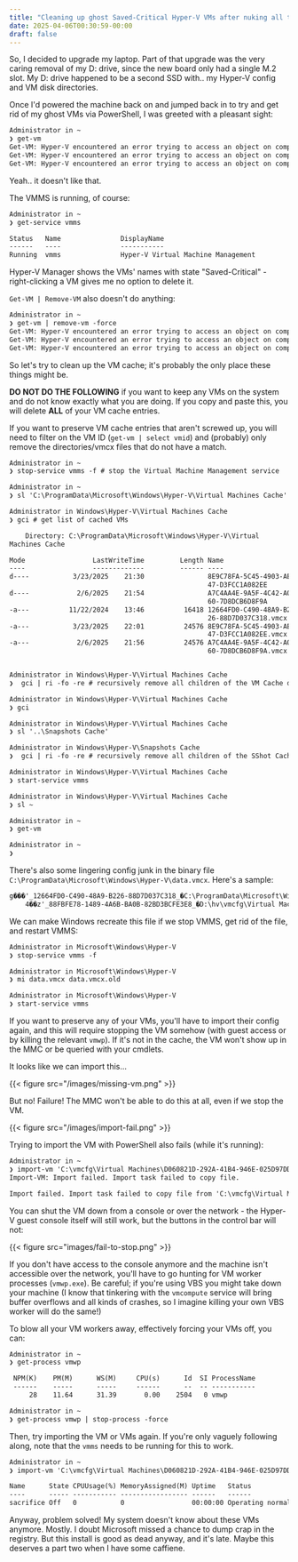 ```yaml
---
title: "Cleaning up ghost Saved-Critical Hyper-V VMs after nuking all their files"
date: 2025-04-06T00:30:59-00:00
draft: false
---
```


So, I decided to upgrade my laptop. Part of that upgrade was the very caring removal of my D: drive, since the new board only had a single M.2 slot. My D: drive happened to be a second SSD with.. my Hyper-V config and VM disk directories.

Once I'd powered the machine back on and jumped back in to try and get rid of my ghost VMs via PowerShell, I was greeted with a pleasant sight:

```txt
Administrator in ~
❯ get-vm
Get-VM: Hyper-V encountered an error trying to access an object on computer 'LIAM-P1G4I-0' because the object was not found. The object might have been deleted, or you might not have permission to perform the task. Verify that the Virtual Machine Management service on the computer is running. If the service is running, try to perform the task again by using Run as Administrator.
Get-VM: Hyper-V encountered an error trying to access an object on computer 'LIAM-P1G4I-0' because the object was not found. The object might have been deleted, or you might not have permission to perform the task. Verify that the Virtual Machine Management service on the computer is running. If the service is running, try to perform the task again by using Run as Administrator.
Get-VM: Hyper-V encountered an error trying to access an object on computer 'LIAM-P1G4I-0' because the object was not found. The object might have been deleted, or you might not have permission to perform the task. Verify that the Virtual Machine Management service on the computer is running. If the service is running, try to perform the task again by using Run as Administrator.
```

Yeah.. it doesn't like that.

The VMMS is running, of course:

```txt
Administrator in ~
❯ get-service vmms

Status   Name               DisplayName
------   ----               -----------
Running  vmms               Hyper-V Virtual Machine Management
```

Hyper-V Manager shows the VMs' names with state "Saved-Critical" - right-clicking a VM gives me no option to delete it.

`Get-VM | Remove-VM` also doesn't do anything:

```txt
Administrator in ~
❯ get-vm | remove-vm -force
Get-VM: Hyper-V encountered an error trying to access an object on computer 'LIAM-P1G4I-0' because the object was not found. The object might have been deleted, or you might not have permission to perform the task. Verify that the Virtual Machine Management service on the computer is running. If the service is running, try to perform the task again by using Run as Administrator.
Get-VM: Hyper-V encountered an error trying to access an object on computer 'LIAM-P1G4I-0' because the object was not found. The object might have been deleted, or you might not have permission to perform the task. Verify that the Virtual Machine Management service on the computer is running. If the service is running, try to perform the task again by using Run as Administrator.
Get-VM: Hyper-V encountered an error trying to access an object on computer 'LIAM-P1G4I-0' because the object was not found. The object might have been deleted, or you might not have permission to perform the task. Verify that the Virtual Machine Management service on the computer is running. If the service is running, try to perform the task again by using Run as Administrator.
```

So let's try to clean up the VM cache; it's probably the only place these things might be.

**DO NOT DO THE FOLLOWING** if you want to keep any VMs on the system and do not know exactly what you are doing. If you copy and paste this, you will delete **ALL** of your VM cache entries.

If you want to preserve VM cache entries that aren't screwed up, you will need to filter on the VM ID (`get-vm | select vmid`) and (probably) only remove the directories/vmcx files that do not have a match.


```txt
Administrator in ~
❯ stop-service vmms -f # stop the Virtual Machine Management service

Administrator in ~
❯ sl 'C:\ProgramData\Microsoft\Windows\Hyper-V\Virtual Machines Cache'

Administrator in Windows\Hyper-V\Virtual Machines Cache
❯ gci # get list of cached VMs

    Directory: C:\ProgramData\Microsoft\Windows\Hyper-V\Virtual
Machines Cache

Mode                 LastWriteTime         Length Name
----                 -------------         ------ ----
d----           3/23/2025    21:30                8E9C78FA-5C45-4903-AE
                                                  47-D3FCC1A082EE
d----            2/6/2025    21:54                A7C4AA4E-9A5F-4C42-A0
                                                  60-7D8DCB6D8F9A
-a---          11/22/2024    13:46          16418 12664FD0-C490-48A9-B2
                                                  26-88D7D037C318.vmcx
-a---           3/23/2025    22:01          24576 8E9C78FA-5C45-4903-AE
                                                  47-D3FCC1A082EE.vmcx
-a---            2/6/2025    21:56          24576 A7C4AA4E-9A5F-4C42-A0
                                                  60-7D8DCB6D8F9A.vmcx


Administrator in Windows\Hyper-V\Virtual Machines Cache
❯  gci | ri -fo -re # recursively remove all children of the VM Cache directory DO NOT DO THIS - if you want to keep your VMs, filter by VMID

Administrator in Windows\Hyper-V\Virtual Machines Cache
❯ gci

Administrator in Windows\Hyper-V\Virtual Machines Cache
❯ sl '..\Snapshots Cache'

Administrator in Windows\Hyper-V\Snapshots Cache
❯  gci | ri -fo -re # recursively remove all children of the SShot Cache directory DO NOT DO THIS - if you want to keep your snapshots, filter by VMID

Administrator in Windows\Hyper-V\Virtual Machines Cache
❯ start-service vmms

Administrator in Windows\Hyper-V\Virtual Machines Cache
❯ sl ~

Administrator in ~
❯ get-vm

Administrator in ~
❯
```

There's also some lingering config junk in the binary file `C:\ProgramData\Microsoft\Windows\Hyper-V\data.vmcx`. Here's a sample:

```txt
g���'_12664FD0-C490-48A9-B226-88D7D037C318_�C:\ProgramData\Microsoft\Windows\Hyper-V\Virtual Machines Cache\12664FD0-C490-48A9-B226-88D7D037C318.vmcx��
    4��z'_88FBFE78-1489-4A6B-BA0B-82BD3BCFE3E8_�D:\hv\vmcfg\Virtual Machines\88FBFE78-1489-4A6B-BA0B-82BD3BCFE3E8.vmcx�
```

We can make Windows recreate this file if we stop VMMS, get rid of the file, and restart VMMS:


```txt
Administrator in Microsoft\Windows\Hyper-V
❯ stop-service vmms -f

Administrator in Microsoft\Windows\Hyper-V
❯ mi data.vmcx data.vmcx.old

Administrator in Microsoft\Windows\Hyper-V
❯ start-service vmms

```

If you want to preserve any of your VMs, you'll have to import their config again, and this will require stopping the VM somehow (with guest access or by killing the relevant `vmwp`). If it's not in the cache, the VM won't show up in the MMC or be queried with your cmdlets.

It looks like we can import this...

{{< figure src="/images/missing-vm.png" >}}

But no! Failure! The MMC won't be able to do this at all, even if we stop the VM.

{{< figure src="/images/import-fail.png" >}}

Trying to import the VM with PowerShell also fails (while it's running):

```txt
Administrator in ~
❯ import-vm 'C:\vmcfg\Virtual Machines\D060821D-292A-41B4-946E-025D97DDFF0E.vmcx'
Import-VM: Import failed. Import task failed to copy file.

Import failed. Import task failed to copy file from 'C:\vmcfg\Virtual Machines\D060821D-292A-41B4-946E-025D97DDFF0E.vmgs' to '': The process cannot access the file because it is being used by another process. (0x80070020).
```

You can shut the VM down from a console or over the network - the Hyper-V guest console itself will still work, but the buttons in the control bar will not:

{{< figure src="images/fail-to-stop.png" >}}

If you don't have access to the console anymore and the machine isn't accessible over the network, you'll have to go hunting for VM worker processes (`vmwp.exe`). Be careful; if you're using VBS you might take down your machine (I know that tinkering with the `vmcompute` service will bring buffer overflows and all kinds of crashes, so I imagine killing your own VBS worker will do the same!)

To blow all your VM workers away, effectively forcing your VMs off, you can:

```txt
Administrator in ~
❯ get-process vmwp

 NPM(K)    PM(M)      WS(M)     CPU(s)      Id  SI ProcessName
 ------    -----      -----     ------      --  -- -----------
     28    11.64      31.39       0.00    2504   0 vmwp

Administrator in ~
❯ get-process vmwp | stop-process -force
```

Then, try importing the VM or VMs again. If you're only vaguely following along, note that the `vmms` needs to be running for this to work.

```txt
Administrator in ~
❯ import-vm 'C:\vmcfg\Virtual Machines\D060821D-292A-41B4-946E-025D97DDFF0E.vmcx'

Name      State CPUUsage(%) MemoryAssigned(M) Uptime   Status             Version
----      ----- ----------- ----------------- ------   ------             -------
sacrifice Off   0           0                 00:00:00 Operating normally 12.0
```

Anyway, problem solved! My system doesn't know about these VMs anymore. Mostly. I doubt Microsoft missed a chance to dump crap in the registry. But this install is good as dead anyway, and it's late. Maybe this deserves a part two when I have some caffiene.